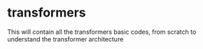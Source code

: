 # transformers
This will contain all the transformers basic codes, from scratch to understand the transformer architecture
